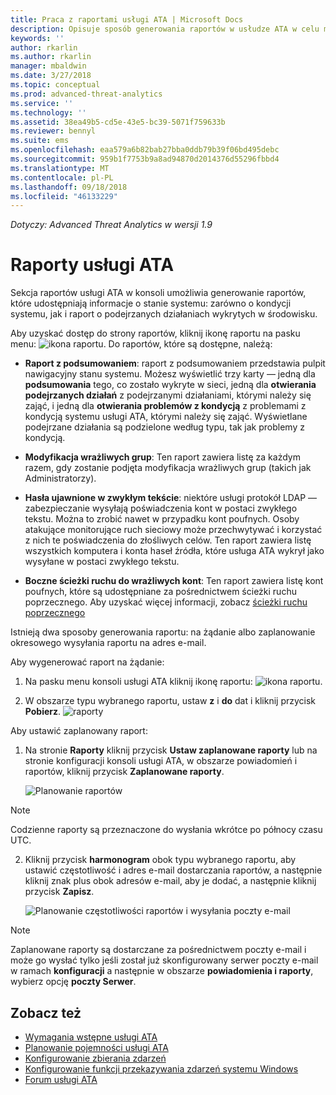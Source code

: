 ```yaml
---
title: Praca z raportami usługi ATA | Microsoft Docs
description: Opisuje sposób generowania raportów w usłudze ATA w celu monitorowania sieci.
keywords: ''
author: rkarlin
ms.author: rkarlin
manager: mbaldwin
ms.date: 3/27/2018
ms.topic: conceptual
ms.prod: advanced-threat-analytics
ms.service: ''
ms.technology: ''
ms.assetid: 38ea49b5-cd5e-43e5-bc39-5071f759633b
ms.reviewer: bennyl
ms.suite: ems
ms.openlocfilehash: eaa579a6b82bab27bba0ddb79b39f06bd495debc
ms.sourcegitcommit: 959b1f7753b9a8ad94870d2014376d55296fbbd4
ms.translationtype: MT
ms.contentlocale: pl-PL
ms.lasthandoff: 09/18/2018
ms.locfileid: "46133229"
---
```

*Dotyczy: Advanced Threat Analytics w wersji 1.9*


# <a name="ata-reports"></a>Raporty usługi ATA

Sekcja raportów usługi ATA w konsoli umożliwia generowanie raportów, które udostępniają informacje o stanie systemu: zarówno o kondycji systemu, jak i raport o podejrzanych działaniach wykrytych w środowisku.

Aby uzyskać dostęp do strony raportów, kliknij ikonę raportu na pasku menu: ![ikona raportu](./media/ata-report-icon.png).
Do raportów, które są dostępne, należą: 

- **Raport z podsumowaniem**: raport z podsumowaniem przedstawia pulpit nawigacyjny stanu systemu. Możesz wyświetlić trzy karty — jedną dla **podsumowania** tego, co zostało wykryte w sieci, jedną dla **otwierania podejrzanych działań** z podejrzanymi działaniami, którymi należy się zająć, i jedną dla **otwierania problemów z kondycją** z problemami z kondycją systemu usługi ATA, którymi należy się zająć. Wyświetlane podejrzane działania są podzielone według typu, tak jak problemy z kondycją. 

- **Modyfikacja wrażliwych grup**: Ten raport zawiera listę za każdym razem, gdy zostanie podjęta modyfikacja wrażliwych grup (takich jak Administratorzy).

- **Hasła ujawnione w zwykłym tekście**: niektóre usługi protokół LDAP — zabezpieczanie wysyłają poświadczenia kont w postaci zwykłego tekstu. Można to zrobić nawet w przypadku kont poufnych. Osoby atakujące monitorujące ruch sieciowy może przechwytywać i korzystać z nich te poświadczenia do złośliwych celów. Ten raport zawiera listę wszystkich komputera i konta haseł źródła, które usługa ATA wykrył jako wysyłane w postaci zwykłego tekstu. 

- **Boczne ścieżki ruchu do wrażliwych kont**: Ten raport zawiera listę kont poufnych, które są udostępniane za pośrednictwem ścieżki ruchu poprzecznego. Aby uzyskać więcej informacji, zobacz [ścieżki ruchu poprzecznego](use-case-lateral-movement-path.md)

Istnieją dwa sposoby generowania raportu: na żądanie albo zaplanowanie okresowego wysyłania raportu na adres e-mail.

Aby wygenerować raport na żądanie:

1. Na pasku menu konsoli usługi ATA kliknij ikonę raportu: ![ikona raportu](./media/ata-report-icon.png).

2. W obszarze typu wybranego raportu, ustaw **z** i **do** dat i kliknij przycisk **Pobierz**. 
 ![raporty](./media/reports.png)

Aby ustawić zaplanowany raport:
 
1. Na stronie **Raporty** kliknij przycisk **Ustaw zaplanowane raporty** lub na stronie konfiguracji konsoli usługi ATA, w obszarze powiadomień i raportów, kliknij przycisk **Zaplanowane raporty**.

   ![Planowanie raportów](./media/ata-sched-reports.png)

  > [!NOTE]
  > Codzienne raporty są przeznaczone do wysłania wkrótce po północy czasu UTC.

2. Kliknij przycisk **harmonogram** obok typu wybranego raportu, aby ustawić częstotliwość i adres e-mail dostarczania raportów, a następnie kliknij znak plus obok adresów e-mail, aby je dodać, a następnie kliknij przycisk **Zapisz**.

   ![Planowanie częstotliwości raportów i wysyłania poczty e-mail](./media/sched-report1.png)


> [!NOTE]
> Zaplanowane raporty są dostarczane za pośrednictwem poczty e-mail i może go wysłać tylko jeśli został już skonfigurowany serwer poczty e-mail w ramach **konfiguracji** a następnie w obszarze **powiadomienia i raporty**, wybierz opcję **poczty Serwer**.


## <a name="see-also"></a>Zobacz też
- [Wymagania wstępne usługi ATA](ata-prerequisites.md)
- [Planowanie pojemności usługi ATA](ata-capacity-planning.md)
- [Konfigurowanie zbierania zdarzeń](configure-event-collection.md)
- [Konfigurowanie funkcji przekazywania zdarzeń systemu Windows](configure-event-collection.md#configuring-windows-event-forwarding)
- [Forum usługi ATA](https://social.technet.microsoft.com/Forums/security/home?forum=mata)
